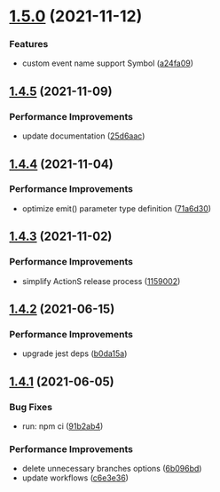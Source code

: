 # [1.5.0](https://github.com/molvqingtai/event-hub/compare/v1.4.5...v1.5.0) (2021-11-12)


### Features

* custom event name support Symbol ([a24fa09](https://github.com/molvqingtai/event-hub/commit/a24fa0976c28bf80333fcc55e3659f804343812c))

## [1.4.5](https://github.com/molvqingtai/event-hub/compare/v1.4.4...v1.4.5) (2021-11-09)


### Performance Improvements

* update documentation ([25d6aac](https://github.com/molvqingtai/event-hub/commit/25d6aac228b2aeef047d1626f2938c2ce71e1233))

## [1.4.4](https://github.com/molvqingtai/event-hub/compare/v1.4.3...v1.4.4) (2021-11-04)


### Performance Improvements

* optimize emit() parameter type definition ([71a6d30](https://github.com/molvqingtai/event-hub/commit/71a6d30677cb4919a77fa9489da54cdc56c49a97))

## [1.4.3](https://github.com/molvqingtai/event-hub/compare/v1.4.2...v1.4.3) (2021-11-02)


### Performance Improvements

* simplify ActionS release process ([1159002](https://github.com/molvqingtai/event-hub/commit/115900208f6aa640b80ea5c7137bf028c46a5cbe))

## [1.4.2](https://github.com/molvqingtai/event-hub/compare/v1.4.1...v1.4.2) (2021-06-15)


### Performance Improvements

* upgrade jest deps ([b0da15a](https://github.com/molvqingtai/event-hub/commit/b0da15ac2779a53ca1c9ab8c9a59af3fe0505611))

## [1.4.1](https://github.com/molvqingtai/event-hub/compare/v1.4.0...v1.4.1) (2021-06-05)


### Bug Fixes

* run: npm ci ([91b2ab4](https://github.com/molvqingtai/event-hub/commit/91b2ab4dc1708742ea8f446102ff7f02edee03c7))


### Performance Improvements

* delete unnecessary branches options ([6b096bd](https://github.com/molvqingtai/event-hub/commit/6b096bd8bdd392bbccdd5e39bf1c19d62e479a89))
* update workflows ([c6e3e36](https://github.com/molvqingtai/event-hub/commit/c6e3e3644929e33aad3e49c95857074e86d9dc9b))
